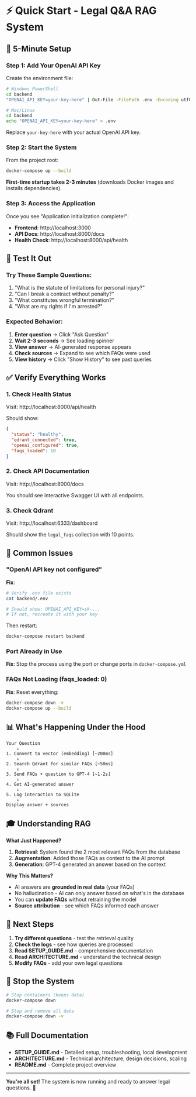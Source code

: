 # ⚡ Quick Start - Legal Q&A RAG System

## 🎯 5-Minute Setup

### Step 1: Add Your OpenAI API Key

Create the environment file:

```bash
# Windows PowerShell
cd backend
"OPENAI_API_KEY=your-key-here" | Out-File -FilePath .env -Encoding utf8

# Mac/Linux
cd backend
echo "OPENAI_API_KEY=your-key-here" > .env
```

Replace `your-key-here` with your actual OpenAI API key.

### Step 2: Start the System

From the project root:

```bash
docker-compose up --build
```

**First-time startup takes 2-3 minutes** (downloads Docker images and installs dependencies).

### Step 3: Access the Application

Once you see "Application initialization complete!":

- **Frontend**: http://localhost:3000
- **API Docs**: http://localhost:8000/docs
- **Health Check**: http://localhost:8000/api/health

## 🧪 Test It Out

### Try These Sample Questions:

1. "What is the statute of limitations for personal injury?"
2. "Can I break a contract without penalty?"
3. "What constitutes wrongful termination?"
4. "What are my rights if I'm arrested?"

### Expected Behavior:

1. **Enter question** → Click "Ask Question"
2. **Wait 2-3 seconds** → See loading spinner
3. **View answer** → AI-generated response appears
4. **Check sources** → Expand to see which FAQs were used
5. **View history** → Click "Show History" to see past queries

## ✅ Verify Everything Works

### 1. Check Health Status

Visit: http://localhost:8000/api/health

Should show:
```json
{
  "status": "healthy",
  "qdrant_connected": true,
  "openai_configured": true,
  "faqs_loaded": 10
}
```

### 2. Check API Documentation

Visit: http://localhost:8000/docs

You should see interactive Swagger UI with all endpoints.

### 3. Check Qdrant

Visit: http://localhost:6333/dashboard

Should show the `legal_faqs` collection with 10 points.

## 🐛 Common Issues

### "OpenAI API key not configured"

**Fix**:
```bash
# Verify .env file exists
cat backend/.env

# Should show: OPENAI_API_KEY=sk-...
# If not, recreate it with your key
```

Then restart:
```bash
docker-compose restart backend
```

### Port Already in Use

**Fix**: Stop the process using the port or change ports in `docker-compose.yml`

### FAQs Not Loading (faqs_loaded: 0)

**Fix**: Reset everything:
```bash
docker-compose down -v
docker-compose up --build
```

## 📊 What's Happening Under the Hood

```
Your Question
    ↓
1. Convert to vector (embedding) [~200ms]
    ↓
2. Search Qdrant for similar FAQs [~50ms]
    ↓
3. Send FAQs + question to GPT-4 [~1-2s]
    ↓
4. Get AI-generated answer
    ↓
5. Log interaction to SQLite
    ↓
Display answer + sources
```

## 🎓 Understanding RAG

**What Just Happened?**

1. **Retrieval**: System found the 2 most relevant FAQs from the database
2. **Augmentation**: Added those FAQs as context to the AI prompt
3. **Generation**: GPT-4 generated an answer based on the context

**Why This Matters?**

- AI answers are **grounded in real data** (your FAQs)
- No hallucination - AI can only answer based on what's in the database
- You can **update FAQs** without retraining the model
- **Source attribution** - see which FAQs informed each answer

## 🚀 Next Steps

1. **Try different questions** - test the retrieval quality
2. **Check the logs** - see how queries are processed
3. **Read SETUP_GUIDE.md** - comprehensive documentation
4. **Read ARCHITECTURE.md** - understand the technical design
5. **Modify FAQs** - add your own legal questions

## 🛑 Stop the System

```bash
# Stop containers (keeps data)
docker-compose down

# Stop and remove all data
docker-compose down -v
```

## 📚 Full Documentation

- **SETUP_GUIDE.md** - Detailed setup, troubleshooting, local development
- **ARCHITECTURE.md** - Technical architecture, design decisions, scaling
- **README.md** - Complete project overview

---

**You're all set!** The system is now running and ready to answer legal questions. 🎉
